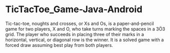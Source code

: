 # TicTacToe_Game-Java-Android
Tic-tac-toe, noughts and crosses, or Xs and Os, is a paper-and-pencil game for two players, X and O, who take turns marking the spaces in a 3Ö3 grid. The player who succeeds in placing three of their marks in a horizontal, vertical, or diagonal row is the winner. It is a solved game with a forced draw assuming best play from both players.
